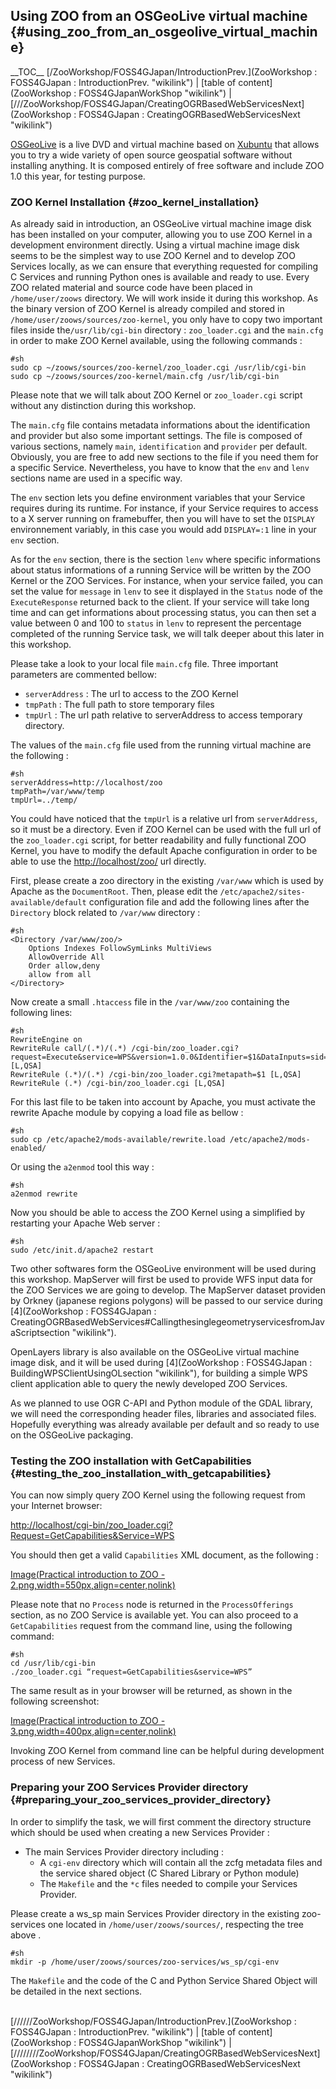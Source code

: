 ## Using ZOO from an OSGeoLive virtual machine {#using_zoo_from_an_osgeolive_virtual_machine}

\_\_TOC\_\_
[/ZooWorkshop/FOSS4GJapan/IntroductionPrev.](ZooWorkshop : FOSS4GJapan : IntroductionPrev. "wikilink") \| [table of content](ZooWorkshop : FOSS4GJapanWorkShop "wikilink") \|
[///ZooWorkshop/FOSS4GJapan/CreatingOGRBasedWebServicesNext](ZooWorkshop : FOSS4GJapan : CreatingOGRBasedWebServicesNext "wikilink")

[OSGeoLive](http://live.osgeo.org/) is a live DVD and virtual machine
based on [Xubuntu](http://www.xubuntu.org/) that allows you to try a
wide variety of open source geospatial software without installing
anything. It is composed entirely of free software and include ZOO 1.0
this year, for testing purpose.

### ZOO Kernel Installation {#zoo_kernel_installation}

As already said in introduction, an OSGeoLive virtual machine image disk
has been installed on your computer, allowing you to use ZOO Kernel in a
development environment directly. Using a virtual machine image disk
seems to be the simplest way to use ZOO Kernel and to develop ZOO
Services locally, as we can ensure that everything requested for
compiling C Services and running Python ones is available and ready to
use. Every ZOO related material and source code have been placed in
`/home/user/zoows` directory. We will work inside it during this
workshop. As the binary version of ZOO Kernel is already compiled and
stored in `/home/user/zoows/sources/zoo-kernel`, you only have to copy
two important files inside the`/usr/lib/cgi-bin` directory :
`zoo_loader.cgi` and the `main.cfg` in order to make ZOO Kernel
available, using the following commands :

    #sh
    sudo cp ~/zoows/sources/zoo-kernel/zoo_loader.cgi /usr/lib/cgi-bin
    sudo cp ~/zoows/sources/zoo-kernel/main.cfg /usr/lib/cgi-bin

Please note that we will talk about ZOO Kernel or `zoo_loader.cgi`
script without any distinction during this workshop.

The `main.cfg` file contains metadata informations about the
identification and provider but also some important settings. The file
is composed of various sections, namely `main`, `identification` and
`provider` per default. Obviously, you are free to add new sections to
the file if you need them for a specific Service. Nevertheless, you have
to know that the `env` and `lenv` sections name are used in a specific
way.

The `env` section lets you define environment variables that your
Service requires during its runtime. For instance, if your Service
requires to access to a X server running on framebuffer, then you will
have to set the `DISPLAY` environnement variably, in this case you would
add `DISPLAY=:1` line in your `env` section.

As for the `env` section, there is the section `lenv` where specific
informations about status informations of a running Service will be
written by the ZOO Kernel or the ZOO Services. For instance, when your
service failed, you can set the value for `message` in `lenv` to see it
displayed in the `Status` node of the `ExecuteResponse` returned back to
the client. If your service will take long time and can get informations
about processing status, you can then set a value between 0 and 100 to
`status` in `lenv` to represent the percentage completed of the running
Service task, we will talk deeper about this later in this workshop.

Please take a look to your local file `main.cfg` file. Three important
parameters are commented bellow:

-   `serverAddress` : The url to access to the ZOO Kernel
-   `tmpPath` : The full path to store temporary files
-   `tmpUrl` : The url path relative to serverAddress to access
    temporary directory.

The values of the `main.cfg` file used from the running virtual machine
are the following :

    #sh
    serverAddress=http://localhost/zoo
    tmpPath=/var/www/temp
    tmpUrl=../temp/

You could have noticed that the `tmpUrl` is a relative url from
`serverAddress`, so it must be a directory. Even if ZOO Kernel can be
used with the full url of the `zoo_loader.cgi` script, for better
readability and fully functional ZOO Kernel, you have to modify the
default Apache configuration in order to be able to use the
<http://localhost/zoo/> url directly.

First, please create a zoo directory in the existing `/var/www` which is
used by Apache as the `DocumentRoot`. Then, please edit the
`/etc/apache2/sites-available/default` configuration file and add the
following lines after the `Directory` block related to `/var/www`
directory :

    #sh
    <Directory /var/www/zoo/>
        Options Indexes FollowSymLinks MultiViews
        AllowOverride All
        Order allow,deny
        allow from all
    </Directory>

Now create a small `.htaccess` file in the `/var/www/zoo` containing the
following lines:

    #sh
    RewriteEngine on
    RewriteRule call/(.*)/(.*) /cgi-bin/zoo_loader.cgi?request=Execute&service=WPS&version=1.0.0&Identifier=$1&DataInputs=sid=$2&RawDataOutput=Result [L,QSA]
    RewriteRule (.*)/(.*) /cgi-bin/zoo_loader.cgi?metapath=$1 [L,QSA]
    RewriteRule (.*) /cgi-bin/zoo_loader.cgi [L,QSA]

For this last file to be taken into account by Apache, you must activate
the rewrite Apache module by copying a load file as bellow :

    #sh
    sudo cp /etc/apache2/mods-available/rewrite.load /etc/apache2/mods-enabled/

Or using the `a2enmod` tool this way :

    #sh
    a2enmod rewrite

Now you should be able to access the ZOO Kernel using a simplified by
restarting your Apache Web server :

    #sh 
    sudo /etc/init.d/apache2 restart

Two other softwares form the OSGeoLive environment will be used during
this workshop. MapServer will first be used to provide WFS input data
for the ZOO Services we are going to develop. The MapServer dataset
providen by Orkney (japanese regions polygons) will be passed to our
service during
[4](ZooWorkshop : FOSS4GJapan : CreatingOGRBasedWebServices\#CallingthesinglegeometryservicesfromJavaScriptsection "wikilink").

OpenLayers library is also available on the OSGeoLive virtual machine
image disk, and it will be used during
[4](ZooWorkshop : FOSS4GJapan : BuildingWPSClientUsingOLsection "wikilink"), for building a simple WPS client application able to query
the newly developed ZOO Services.

As we planned to use OGR C-API and Python module of the GDAL library, we
will need the corresponding header files, libraries and associated
files. Hopefully everything was already available per default and so
ready to use on the OSGeoLive packaging.

### Testing the ZOO installation with GetCapabilities {#testing_the_zoo_installation_with_getcapabilities}

You can now simply query ZOO Kernel using the following request from
your Internet browser:

<http://localhost/cgi-bin/zoo_loader.cgi?Request=GetCapabilities&Service=WPS>

You should then get a valid `Capabilities` XML document, as the
following :

[Image(Practical introduction to ZOO -
2.png,width=550px,align=center,nolink)](Image(Practical_introduction_to_ZOO_-_2.png,width=550px,align=center,nolink) "wikilink")

Please note that no `Process` node is returned in the `ProcessOfferings`
section, as no ZOO Service is available yet. You can also proceed to a
`GetCapabilities` request from the command line, using the following
command:

    #sh
    cd /usr/lib/cgi-bin
    ./zoo_loader.cgi “request=GetCapabilities&service=WPS”

The same result as in your browser will be returned, as shown in the
following screenshot:

[Image(Practical introduction to ZOO -
3.png,width=400px,align=center,nolink)](Image(Practical_introduction_to_ZOO_-_3.png,width=400px,align=center,nolink) "wikilink")

Invoking ZOO Kernel from command line can be helpful during development
process of new Services.

### Preparing your ZOO Services Provider directory {#preparing_your_zoo_services_provider_directory}

In order to simplify the task, we will first comment the directory
structure which should be used when creating a new Services Provider :

-   The main Services Provider directory including :
    -   A `cgi-env` directory which will contain all the zcfg metadata
        files and the service shared object (C Shared Library or Python
        module)
    -   The `Makefile` and the `*c` files needed to compile your
        Services Provider.

Please create a ws_sp main Services Provider directory in the existing
zoo-services one located in `/home/user/zoows/sources/`, respecting the
tree above .

    #sh
    mkdir -p /home/user/zoows/sources/zoo-services/ws_sp/cgi-env

The `Makefile` and the code of the C and Python Service Shared Object
will be detailed in the next sections.

\
[//////ZooWorkshop/FOSS4GJapan/IntroductionPrev.](ZooWorkshop : FOSS4GJapan : IntroductionPrev. "wikilink") \| [table of content](ZooWorkshop : FOSS4GJapanWorkShop "wikilink") \|
[////////ZooWorkshop/FOSS4GJapan/CreatingOGRBasedWebServicesNext](ZooWorkshop : FOSS4GJapan : CreatingOGRBasedWebServicesNext "wikilink")


